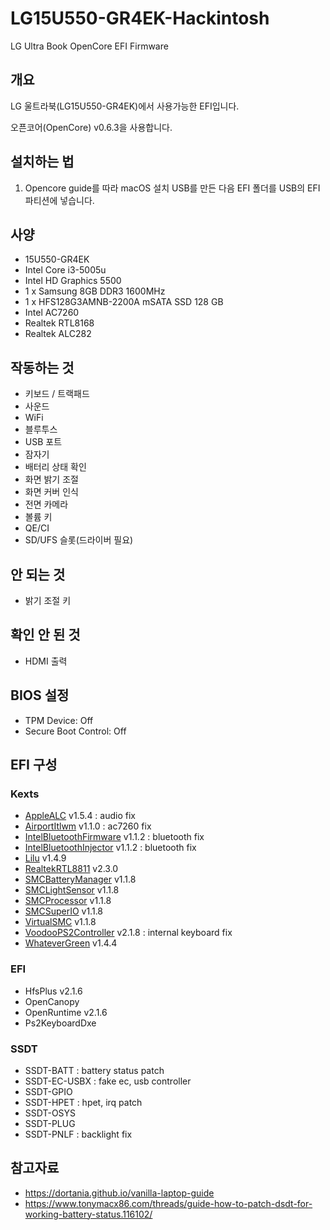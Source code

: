 # LG15U550-GR4EK-Hackintosh
 LG Ultra Book OpenCore EFI Firmware

## 개요

LG 울트라북(LG15U550-GR4EK)에서 사용가능한 EFI입니다.

오픈코어(OpenCore) v0.6.3을 사용합니다.

## 설치하는 법

1. Opencore guide를 따라 macOS 설치 USB를 만든 다음 EFI 폴더를 USB의 EFI 파티션에 넣습니다.



## 사양

- 15U550-GR4EK
- Intel Core i3-5005u
- Intel HD Graphics 5500
- 1 x Samsung 8GB DDR3 1600MHz
- 1 x HFS128G3AMNB-2200A mSATA SSD 128 GB
- Intel AC7260
- Realtek RTL8168
- Realtek ALC282



## 작동하는 것

- 키보드 / 트랙패드
- 사운드
- WiFi
- 블루투스
- USB 포트
- 잠자기
- 배터리 상태 확인
- 화면 밝기 조절
- 화면 커버 인식
- 전면 카메라
- 볼륨 키
- QE/CI
- SD/UFS 슬롯(드라이버 필요)

## 안 되는 것

- 밝기 조절 키

## 확인 안 된 것

- HDMI 출력

## BIOS 설정

- TPM Device: Off
- Secure Boot Control: Off



## EFI 구성

### Kexts

- [AppleALC](https://github.com/acidanthera/AppleALC) v1.5.4 : audio fix
- [AirportItlwm](https://github.com/OpenIntelWireless/itlwm) v1.1.0 : ac7260 fix
- [IntelBluetoothFirmware](https://github.com/OpenIntelWireless/IntelBluetoothFirmware) v1.1.2 : bluetooth fix
- [IntelBluetoothInjector](https://github.com/OpenIntelWireless/IntelBluetoothFirmware) v1.1.2 : bluetooth fix
- [Lilu](https://github.com/acidanthera/Lilu) v1.4.9
- [RealtekRTL8811](https://github.com/Mieze/RTL8111_driver_for_OS_X) v2.3.0
- [SMCBatteryManager](https://github.com/acidanthera/VirtualSMC) v1.1.8
- [SMCLightSensor](https://github.com/acidanthera/VirtualSMC) v1.1.8
- [SMCProcessor](https://github.com/acidanthera/VirtualSMC) v1.1.8
- [SMCSuperIO](https://github.com/acidanthera/VirtualSMC) v1.1.8
- [VirtualSMC](https://github.com/acidanthera/VirtualSMC) v1.1.8
- [VoodooPS2Controller](https://github.com/acidanthera/VoodooPS2) v2.1.8 : internal keyboard fix
- [WhateverGreen](https://github.com/acidanthera/WhateverGreen) v1.4.4

### EFI

- HfsPlus v2.1.6
- OpenCanopy
- OpenRuntime v2.1.6
- Ps2KeyboardDxe

### SSDT

- SSDT-BATT : battery status patch
- SSDT-EC-USBX : fake ec, usb controller
- SSDT-GPIO
- SSDT-HPET : hpet, irq patch
- SSDT-OSYS
- SSDT-PLUG
- SSDT-PNLF : backlight fix



## 참고자료

- https://dortania.github.io/vanilla-laptop-guide
- https://www.tonymacx86.com/threads/guide-how-to-patch-dsdt-for-working-battery-status.116102/
